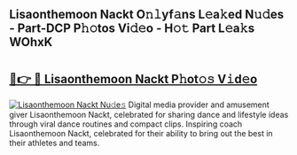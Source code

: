 ## Lisaonthemoon Nackt O𝚗𝚕yf𝚊ns L𝚎a𝚔ed N𝚞𝚍es - Part-DCP P𝚑𝚘tos Vi𝚍𝚎o - H𝚘𝚝 Part L𝚎a𝚔s WOhxK

# <h2><a href="http://kfce1q.oniu.top/?m=Lisaonthemoon+Nackt">🔗👉 🔴 Lisaonthemoon Nackt P𝚑ot𝚘𝚜 V𝚒d𝚎o</a></h2>

[![Lisaonthemoon Nackt Nu𝚍e𝚜](https://i.imgur.com/0qMVB7G.gif)](http://kfce1q.oniu.top/?m=Lisaonthemoon+Nackt)
Digital media provider and amusement giver Lisaonthemoon Nackt, celebrated for sharing dance and lifestyle ideas through viral dance routines and compact clips. Inspiring coach Lisaonthemoon Nackt, celebrated for their ability to bring out the best in their athletes and teams.  
